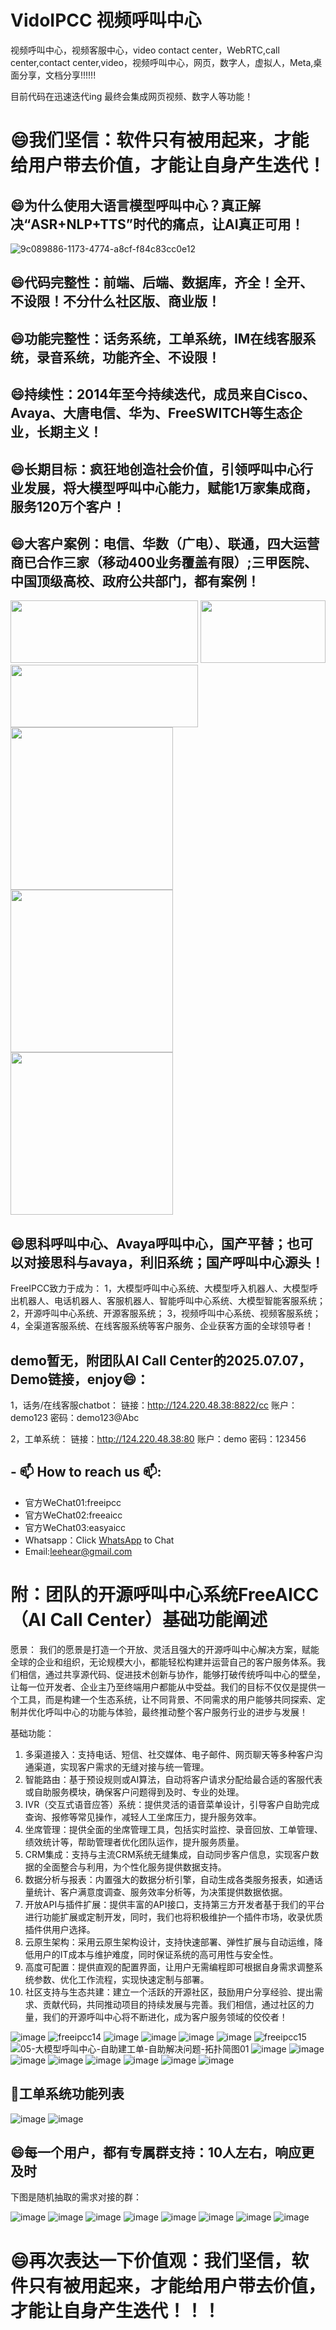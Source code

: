 # VidoIPCC 视频呼叫中心
视频呼叫中心，视频客服中心，video contact center，WebRTC,call center,contact center,video，视频呼叫中心，网页，数字人，虚拟人，Meta,桌面分享，文档分享!!!!!!

目前代码在迅速迭代ing
最终会集成网页视频、数字人等功能！

# 😄我们坚信：软件只有被用起来，才能给用户带去价值，才能让自身产生迭代！
## 😄为什么使用大语言模型呼叫中心？真正解决“ASR+NLP+TTS”时代的痛点，让AI真正可用！
![9c089886-1173-4774-a8cf-f84c83cc0e12](https://github.com/user-attachments/assets/51e69f1b-4d1e-492e-b315-692cddbf1a0e)

## 😄代码完整性：前端、后端、数据库，齐全！全开、不设限！不分什么社区版、商业版！
## 😄功能完整性：话务系统，工单系统，IM在线客服系统，录音系统，功能齐全、不设限！
## 😄持续性：2014年至今持续迭代，成员来自Cisco、Avaya、大唐电信、华为、FreeSWITCH等生态企业，长期主义！
## 😄长期目标：疯狂地创造社会价值，引领呼叫中心行业发展，将大模型呼叫中心能力，赋能1万家集成商，服务120万个客户！
## 😄大客户案例：电信、华数（广电）、联通，四大运营商已合作三家（移动400业务覆盖有限）;三甲医院、中国顶级高校、政府公共部门，都有案例！

<img src="https://github.com/user-attachments/assets/68baf9a8-d8d7-4ae1-bbb2-06eb5c874415" width="300" height="100">
<img src="https://github.com/user-attachments/assets/6e2f8cc1-131b-477c-bcb1-bbb8f39990e5" width="200" height="100">
<img src="https://github.com/user-attachments/assets/8ffb1298-a1de-45e4-9384-b9682715f197" width="300" height="100">

<img src="https://github.com/user-attachments/assets/0b707a64-d6ad-44e9-9bce-69fff48f0b48" width="260" height="260">
<img src="https://github.com/user-attachments/assets/6f67e4ca-bb24-4431-9bf8-60ac53b1f956" width="260" height="260">
<img src="https://github.com/user-attachments/assets/cab318c8-a7d5-4049-af90-0d5965813787" width="260" height="260">

## 😄思科呼叫中心、Avaya呼叫中心，国产平替；也可以对接思科与avaya，利旧系统；国产呼叫中心源头！
FreeIPCC致力于成为：
1，大模型呼叫中心系统、大模型呼入机器人、大模型呼出机器人、电话机器人、客服机器人、智能呼叫中心系统、大模型智能客服系统；
2，开源呼叫中心系统、开源客服系统；
3，视频呼叫中心系统、视频客服系统；
4，全渠道客服系统、在线客服系统等客户服务、企业获客方面的全球领导者！

## demo暂无，附团队AI Call Center的2025.07.07，Demo链接，enjoy😄：
1，话务/在线客服chatbot： 链接：http://124.220.48.38:8822/cc 账户：demo123 密码：demo123@Abc

2，工单系统： 链接：http://124.220.48.38:80 账户：demo 密码：123456

## - 📫 How to reach us 📫:
- 官方WeChat01:freeipcc
- 官方WeChat02:freeaicc
- 官方WeChat03:easyaicc
- Whatsapp：Click <a href="https://api.whatsapp.com/send?phone=+8615700176897&text=Hello">WhatsApp</a> to Chat
- Email:leehear@gmail.com

# 附：团队的开源呼叫中心系统FreeAICC（AI Call Center）基础功能阐述
愿景：
我们的愿景是打造一个开放、灵活且强大的开源呼叫中心解决方案，赋能全球的企业和组织，无论规模大小，都能轻松构建并运营自己的客户服务体系。我们相信，通过共享源代码、促进技术创新与协作，能够打破传统呼叫中心的壁垒，让每一位开发者、企业主乃至终端用户都能从中受益。我们的目标不仅仅是提供一个工具，而是构建一个生态系统，让不同背景、不同需求的用户能够共同探索、定制并优化呼叫中心的功能与体验，最终推动整个客户服务行业的进步与发展！

基础功能：
1.	多渠道接入：支持电话、短信、社交媒体、电子邮件、网页聊天等多种客户沟通渠道，实现客户需求的无缝对接与统一管理。
2.	智能路由：基于预设规则或AI算法，自动将客户请求分配给最合适的客服代表或自助服务模块，确保客户问题得到及时、专业的处理。
3.	IVR（交互式语音应答）系统：提供灵活的语音菜单设计，引导客户自助完成查询、报修等常见操作，减轻人工坐席压力，提升服务效率。
4.	坐席管理：提供全面的坐席管理工具，包括实时监控、录音回放、工单管理、绩效统计等，帮助管理者优化团队运作，提升服务质量。
5.	CRM集成：支持与主流CRM系统无缝集成，自动同步客户信息，实现客户数据的全面整合与利用，为个性化服务提供数据支持。
6.	数据分析与报表：内置强大的数据分析引擎，自动生成各类服务报表，如通话量统计、客户满意度调查、服务效率分析等，为决策提供数据依据。
7.	开放API与插件扩展：提供丰富的API接口，支持第三方开发者基于我们的平台进行功能扩展或定制开发，同时，我们也将积极维护一个插件市场，收录优质插件供用户选择。
8.	云原生架构：采用云原生架构设计，支持快速部署、弹性扩展与自动运维，降低用户的IT成本与维护难度，同时保证系统的高可用性与安全性。
9.	高度可配置：提供直观的配置界面，让用户无需编程即可根据自身需求调整系统参数、优化工作流程，实现快速定制与部署。
10.	社区支持与生态共建：建立一个活跃的开源社区，鼓励用户分享经验、提出需求、贡献代码，共同推动项目的持续发展与完善。我们相信，通过社区的力量，我们的开源呼叫中心将不断进化，成为客户服务领域的佼佼者！

![image](https://github.com/user-attachments/assets/604a9a46-edc8-4a1f-9f94-a5021f178101)
![freeipcc14](https://github.com/user-attachments/assets/c1e5a412-6a38-48bc-bbad-2a129af562e7)
![image](https://github.com/user-attachments/assets/e7fcb31f-530b-4b96-a6e3-e90fb9f5db60)
![image](https://github.com/user-attachments/assets/52064c20-f502-423a-9546-b865aa2e11ff)
![image](https://github.com/user-attachments/assets/b68d242e-ca19-4806-b84c-11239ee2d8f6)
![image](https://github.com/user-attachments/assets/11367dfa-22d2-4976-8ec8-6e3c51b84e46)
![freeipcc15](https://github.com/user-attachments/assets/a9b20c37-2b29-4a92-b06a-af1fcc5c75ed)
![05-大模型呼叫中心-自助建工单-自助解决问题-拓扑简图01](https://github.com/user-attachments/assets/0b53f8b5-72f3-4f1f-82d4-cf50f60ad875)
![image](https://github.com/user-attachments/assets/8bfca84f-996f-4cb3-ae35-88918e99f8f7)
![image](https://github.com/user-attachments/assets/34ec0973-a012-47ae-b924-3d25a9c65c58)
![image](https://github.com/user-attachments/assets/dd5ef068-e4cc-48ba-aaa6-074f1eade244)
![image](https://github.com/user-attachments/assets/7889efb4-85e9-45b2-84a4-ea837dc6b7fd)
![image](https://github.com/user-attachments/assets/96c81618-9d85-4d32-9f9a-6719426b4640)
![image](https://github.com/user-attachments/assets/38877999-8119-4bb9-b280-4f0b26a06414)
![image](https://github.com/user-attachments/assets/5c3f7012-629a-4f4f-a5cf-f4ce72b9a095)
![image](https://github.com/user-attachments/assets/ecd3785c-499b-4c62-abea-eba066dd6daa)

## 🤔工单系统功能列表

![image](https://github.com/user-attachments/assets/b3579741-07f2-4f2d-936e-b97bfca38b17)
![image](https://github.com/user-attachments/assets/c4f7ccb6-02b9-4345-aa53-a1898b2db04c)

## 😄每一个用户，都有专属群支持：10人左右，响应更及时

下图是随机抽取的需求对接的群：

![image](https://github.com/user-attachments/assets/9abb6028-239d-4e17-8314-e0f3258d2395)
![image](https://github.com/user-attachments/assets/7c358cb1-aa9e-4279-9e09-9b53a2c63a61)
![image](https://github.com/user-attachments/assets/51e22d52-9d81-4549-a699-4bbf81e21242)
![image](https://github.com/user-attachments/assets/96fc0164-d3cd-4a7c-bb1c-9f2b49670ec3)
![image](https://github.com/user-attachments/assets/d973ab28-f83b-4bdd-bf9e-3f0130811eaa)
![image](https://github.com/user-attachments/assets/71abf504-db94-4618-ab35-725f5de8c8f8)
![image](https://github.com/user-attachments/assets/a9a519c1-02ba-455c-a53a-bb98de8551c5)
![image](https://github.com/user-attachments/assets/e28c4c61-9105-4461-ab68-988bcc14736c)

# 😄再次表达一下价值观：我们坚信，软件只有被用起来，才能给用户带去价值，才能让自身产生迭代！！！

